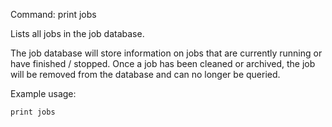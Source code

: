 Command: print jobs 

Lists all jobs in the job database.

The job database will store information on jobs that are currently running or have finished / stopped. Once a job has been cleaned or archived, the job will be removed from the database and can no longer be queried.

Example usage:

    print jobs


